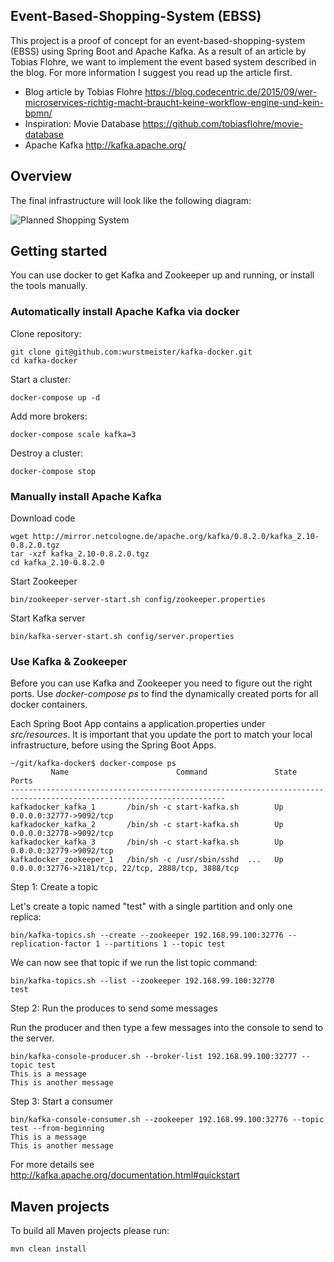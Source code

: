 ## Event-Based-Shopping-System (EBSS)

This project is a proof of concept for an event-based-shopping-system (EBSS) using Spring Boot and Apache Kafka. As a result of an article by Tobias Flohre, we want to implement the event based system described in the blog. For more information I suggest you read up the article first.

- Blog article by Tobias Flohre https://blog.codecentric.de/2015/09/wer-microservices-richtig-macht-braucht-keine-workflow-engine-und-kein-bpmn/
- Inspiration: Movie Database https://github.com/tobiasflohre/movie-database
- Apache Kafka http://kafka.apache.org/

## Overview

The final infrastructure will look like the following diagram:

![Planned Shopping System](https://blog.codecentric.de/files/2015/08/BPMNVsMicroservices.png "Event Based Shopping System")

## Getting started

You can use docker to get Kafka and Zookeeper up and running, or install the tools manually.

### Automatically install Apache Kafka via docker

Clone repository:

```
git clone git@github.com:wurstmeister/kafka-docker.git
cd kafka-docker
```

Start a cluster:

```
docker-compose up -d
```

Add more brokers:

```
docker-compose scale kafka=3
```

Destroy a cluster:

```
docker-compose stop
```

### Manually install Apache Kafka

Download code

```
wget http://mirror.netcologne.de/apache.org/kafka/0.8.2.0/kafka_2.10-0.8.2.0.tgz
tar -xzf kafka_2.10-0.8.2.0.tgz
cd kafka_2.10-0.8.2.0
```

Start Zookeeper

```
bin/zookeeper-server-start.sh config/zookeeper.properties
```

Start Kafka server

```
bin/kafka-server-start.sh config/server.properties
```

### Use Kafka & Zookeeper

Before you can use Kafka and Zookeeper you need to figure out the right ports. Use *docker-compose ps* to find the dynamically created ports for all docker containers.

Each Spring Boot App contains a application.properties under *src/resources*. It is important that you update the port to match your local infrastructure, before using the Spring Boot Apps.

```
~/git/kafka-docker$ docker-compose ps
         Name                        Command               State                          Ports                        
----------------------------------------------------------------------------------------------------------------------
kafkadocker_kafka_1       /bin/sh -c start-kafka.sh        Up      0.0.0.0:32777->9092/tcp                             
kafkadocker_kafka_2       /bin/sh -c start-kafka.sh        Up      0.0.0.0:32778->9092/tcp                             
kafkadocker_kafka_3       /bin/sh -c start-kafka.sh        Up      0.0.0.0:32779->9092/tcp                             
kafkadocker_zookeeper_1   /bin/sh -c /usr/sbin/sshd  ...   Up      0.0.0.0:32776->2181/tcp, 22/tcp, 2888/tcp, 3888/tcp
```

Step 1: Create a topic

Let's create a topic named "test" with a single partition and only one replica:

```
bin/kafka-topics.sh --create --zookeeper 192.168.99.100:32776 --replication-factor 1 --partitions 1 --topic test
```

We can now see that topic if we run the list topic command:

```
bin/kafka-topics.sh --list --zookeeper 192.168.99.100:32770
test
```

Step 2: Run the produces to send some messages

Run the producer and then type a few messages into the console to send to the server.

```
bin/kafka-console-producer.sh --broker-list 192.168.99.100:32777 --topic test
This is a message
This is another message
```

Step 3: Start a consumer

```
bin/kafka-console-consumer.sh --zookeeper 192.168.99.100:32776 --topic test --from-beginning
This is a message
This is another message
```

For more details see http://kafka.apache.org/documentation.html#quickstart

## Maven projects

To build all Maven projects please run:

```
mvn clean install
```
